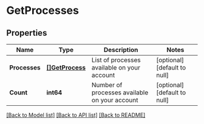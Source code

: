 # GetProcesses

## Properties
Name | Type | Description | Notes
------------ | ------------- | ------------- | -------------
**Processes** | [**[]GetProcess**](getProcess.md) | List of processes available on your account | [optional] [default to null]
**Count** | **int64** | Number of processes available on your account | [optional] [default to null]

[[Back to Model list]](../README.md#documentation-for-models) [[Back to API list]](../README.md#documentation-for-api-endpoints) [[Back to README]](../README.md)

